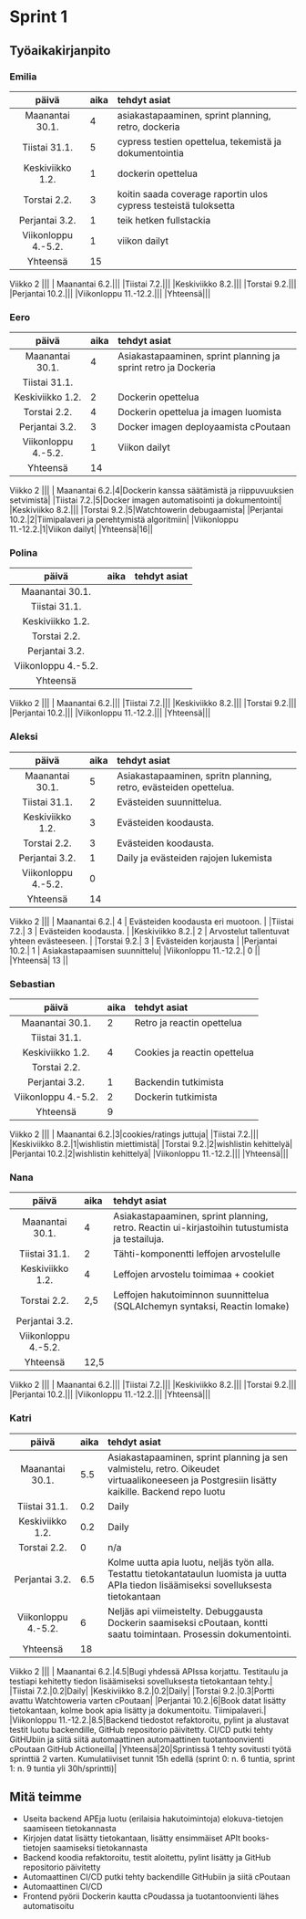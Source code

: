 # Sprint 1
## Työaikakirjanpito

### Emilia
| päivä | aika | tehdyt asiat  |
| :----:|:-----| :-----|
| Maanantai 30.1.|4|asiakastapaaminen, sprint planning, retro, dockeria|
|Tiistai 31.1.|5|cypress testien opettelua, tekemistä ja dokumentointia|
|Keskiviikko 1.2.|1|dockerin opettelua|
|Torstai 2.2.|3|koitin saada coverage raportin ulos cypress testeistä tuloksetta|
|Perjantai 3.2.|1|teik hetken fullstackia|
|Viikonloppu 4.-5.2.|1|viikon dailyt|
|Yhteensä|15||
Viikko 2
|||
| Maanantai 6.2.|||
|Tiistai 7.2.|||
|Keskiviikko 8.2.|||
|Torstai 9.2.|||
|Perjantai 10.2.|||
|Viikonloppu 11.-12.2.|||
|Yhteensä|||
### Eero
| päivä | aika | tehdyt asiat  |
| :----:|:-----| :-----|
| Maanantai 30.1.|4|Asiakastapaaminen, sprint planning ja sprint retro ja Dockeria|
|Tiistai 31.1.|||
|Keskiviikko 1.2.|2|Dockerin opettelua|
|Torstai 2.2.|4|Dockerin opettelua ja imagen luomista|
|Perjantai 3.2.|3|Docker imagen deployaamista cPoutaan|
|Viikonloppu 4.-5.2.|1|Viikon dailyt|
|Yhteensä|14||
Viikko 2
|||
| Maanantai 6.2.|4|Dockerin kanssa säätämistä ja riippuvuuksien setvimistä|
|Tiistai 7.2.|5|Docker imagen automatisointi ja dokumentointi|
|Keskiviikko 8.2.|||
|Torstai 9.2.|5|Watchtowerin debugaamista|
|Perjantai 10.2.|2|Tiimipalaveri ja perehtymistä algoritmiin|
|Viikonloppu 11.-12.2.|1|Viikon dailyt|
|Yhteensä|16||
### Polina
| päivä | aika | tehdyt asiat  |
| :----:|:-----| :-----|
| Maanantai 30.1.|||
|Tiistai 31.1.|||
|Keskiviikko 1.2.|||
|Torstai 2.2.|||
|Perjantai 3.2.|||
|Viikonloppu 4.-5.2.|||
|Yhteensä|||
Viikko 2
|||
| Maanantai 6.2.|||
|Tiistai 7.2.|||
|Keskiviikko 8.2.|||
|Torstai 9.2.|||
|Perjantai 10.2.|||
|Viikonloppu 11.-12.2.|||
|Yhteensä|||
### Aleksi
| päivä | aika | tehdyt asiat  |
| :----:|:-----| :-----|
| Maanantai 30.1.| 5 | Asiakastapaaminen, spritn planning, retro, evästeiden opettelua.|
|Tiistai 31.1.| 2 | Evästeiden suunnittelua. |
|Keskiviikko 1.2.| 3 | Evästeiden koodausta. |
|Torstai 2.2.| 3 | Evästeiden koodausta. |
|Perjantai 3.2.| 1 | Daily ja evästeiden rajojen lukemista |
|Viikonloppu 4.-5.2.| 0 ||
|Yhteensä| 14 ||
Viikko 2
|||
| Maanantai 6.2.| 4 | Evästeiden koodausta eri muotoon. |
|Tiistai 7.2.| 3 | Evästeiden koodausta. |
|Keskiviikko 8.2.| 2 | Arvostelut tallentuvat yhteen evästeeseen. |
|Torstai 9.2.| 3 | Evästeiden korjausta |
|Perjantai 10.2.| 1 | Asiakastapaamisen suunnittelu|
|Viikonloppu 11.-12.2.| 0 ||
|Yhteensä| 13 ||
### Sebastian
| päivä | aika | tehdyt asiat  |
| :----:|:-----| :-----|
| Maanantai 30.1.|2|Retro ja reactin opettelua|
|Tiistai 31.1.|||
|Keskiviikko 1.2.|4|Cookies ja reactin opettelua|
|Torstai 2.2.|||
|Perjantai 3.2.|1|Backendin tutkimista|
|Viikonloppu 4.-5.2.|2|Dockerin tutkimista|
|Yhteensä|9||
Viikko 2
|||
| Maanantai 6.2.|3|cookies/ratings juttuja|
|Tiistai 7.2.|||
|Keskiviikko 8.2.|1|wishlistin miettimistä|
|Torstai 9.2.|2|wishlistin kehittelyä|
|Perjantai 10.2.|2|wishlistin kehittelyä|
|Viikonloppu 11.-12.2.|||
|Yhteensä|||
### Nana
| päivä | aika | tehdyt asiat  |
| :----:|:-----| :-----|
| Maanantai 30.1.| 4 |Asiakastapaaminen, sprint planning, retro. Reactin ui-kirjastoihin tutustumista ja testailuja.|
|Tiistai 31.1.| 2 |Tähti-komponentti leffojen arvostelulle|
|Keskiviikko 1.2.| 4 |Leffojen arvostelu toimimaa + cookiet|
|Torstai 2.2.| 2,5 |Leffojen hakutoiminnon suunnittelua (SQLAlchemyn syntaksi, Reactin lomake) |
|Perjantai 3.2.|||
|Viikonloppu 4.-5.2.|||
|Yhteensä| 12,5 ||
Viikko 2
|||
| Maanantai 6.2.|||
|Tiistai 7.2.|||
|Keskiviikko 8.2.|||
|Torstai 9.2.|||
|Perjantai 10.2.|||
|Viikonloppu 11.-12.2.|||
|Yhteensä|||
### Katri
| päivä | aika | tehdyt asiat  |
| :----:|:-----| :-----|
| Maanantai 30.1.|5.5|Asiakastapaaminen, sprint planning ja sen valmistelu, retro. Oikeudet virtuaalikoneeseen ja Postgresiin lisätty kaikille. Backend repo luotu|
|Tiistai 31.1.|0.2|Daily|
|Keskiviikko 1.2.|0.2|Daily|
|Torstai 2.2.|0|n/a|
|Perjantai 3.2.|6.5|Kolme uutta apia luotu, neljäs työn alla. Testattu tietokantataulun luomista ja uutta APIa tiedon lisäämiseksi sovelluksesta tietokantaan|
|Viikonloppu 4.-5.2.|6|Neljäs api viimeistelty. Debuggausta Dockerin saamiseksi cPoutaan, kontti saatu toimintaan. Prosessin dokumentointi.|
|Yhteensä|18||
Viikko 2
|||
| Maanantai 6.2.|4.5|Bugi yhdessä APIssa korjattu. Testitaulu ja testiapi kehitetty tiedon lisäämiseksi sovelluksesta tietokantaan tehty.|
|Tiistai 7.2.|0.2|Daily|
|Keskiviikko 8.2.|0.2|Daily|
|Torstai 9.2.|0.3|Portti avattu Watchtoweria varten cPoutaan|
|Perjantai 10.2.|6|Book datat lisätty tietokantaan, kolme book apia lisätty ja dokumentoitu. Tiimipalaveri.|
|Viikonloppu 11.-12.2.|8.5|Backend tiedostot refaktoroitu, pylint ja alustavat testit luotu backendille, GitHub repositorio päivitetty. CI/CD putki tehty GitHUbiin ja siitä siitä automaattinen automaattinen tuotantoonvienti cPoutaan GitHub Actioneilla|
|Yhteensä|20|Sprintissä 1 tehty sovitusti työtä sprinttiä 2 varten. Kumulatiiviset tunnit 15h edellä (sprint 0: n. 6 tuntia, sprint 1: n. 9 tuntia yli 30h/sprintti)|
## Mitä teimme

- Useita backend APEja luotu (erilaisia hakutoimintoja) elokuva-tietojen saamiseen tietokannasta
- Kirjojen datat lisätty tietokantaan, lisätty ensimmäiset APIt books-tietojen saamiseksi tietokannasta
- Backend koodia refaktoroitu, testit aloitettu, pylint lisätty ja GitHub repositorio päivitetty
- Automaattinen CI/CD putki tehty backendille GitHubiin ja siitä cPoutaan
- Automaattinen CI/CD
- Frontend pyörii Dockerin kautta cPoudassa ja tuotantoonvienti lähes automatisoitu
